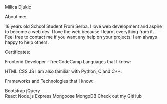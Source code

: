 Milica Djukic

About me:

16 years old School Student From Serba. I love web development and aspire to become a web dev.
I love the web because I learnt everything from it. Feel free to contact me if you want any help on your projects. I am always happy to help others.

Certificates:

Frontend Developer - freeCodeCamp
Languages that I know:

HTML
CSS
JS
I am also familiar with Python, C and C++.

Frameworks and Technologies that I know:

Bootstrap
jQuery  
React
Node.js
Express
Mongoose
MongoDB
Check out my GitHub


